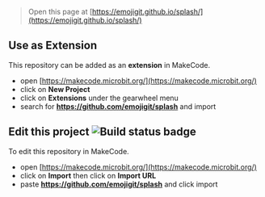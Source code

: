 
> Open this page at [https://emojigit.github.io/splash/](https://emojigit.github.io/splash/)

## Use as Extension

This repository can be added as an **extension** in MakeCode.

* open [https://makecode.microbit.org/](https://makecode.microbit.org/)
* click on **New Project**
* click on **Extensions** under the gearwheel menu
* search for **https://github.com/emojigit/splash** and import

## Edit this project ![Build status badge](https://github.com/emojigit/splash/workflows/MakeCode/badge.svg)

To edit this repository in MakeCode.

* open [https://makecode.microbit.org/](https://makecode.microbit.org/)
* click on **Import** then click on **Import URL**
* paste **https://github.com/emojigit/splash** and click import

